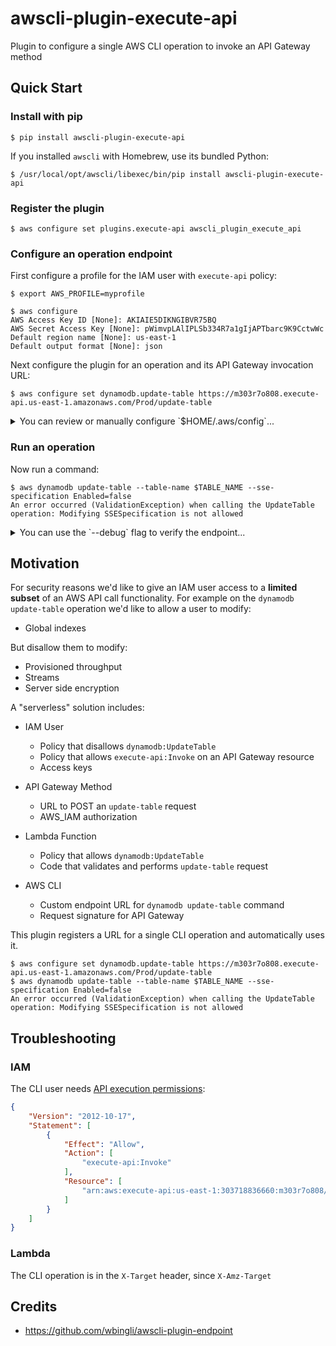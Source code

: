 # awscli-plugin-execute-api

Plugin to configure a single AWS CLI operation to invoke an API Gateway method

## Quick Start

### Install with pip

```shell
$ pip install awscli-plugin-execute-api
```

If you installed `awscli` with Homebrew, use its bundled Python:

```shell
$ /usr/local/opt/awscli/libexec/bin/pip install awscli-plugin-execute-api
```

### Register the plugin

```shell
$ aws configure set plugins.execute-api awscli_plugin_execute_api
```

### Configure an operation endpoint

First configure a profile for the IAM user with `execute-api` policy:

```shell
$ export AWS_PROFILE=myprofile

$ aws configure
AWS Access Key ID [None]: AKIAIE5DIKNGIBVR75BQ
AWS Secret Access Key [None]: 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
Default region name [None]: us-east-1
Default output format [None]: json
```

Next configure the plugin for an operation and its API Gateway invocation URL:

```shell
$ aws configure set dynamodb.update-table https://m303r7o808.execute-api.us-east-1.amazonaws.com/Prod/update-table
```

<details>
<summary>You can review or manually configure `$HOME/.aws/config`...</summary>

```conf
[plugins]
execute-api = awscli_plugin_execute_api

[profile myprofile]
region = us-east-1
output = json
dynamodb =
    update-table = https://m303r7o808.execute-api.us-east-1.amazonaws.com/Prod/update-table
```
</details>

### Run an operation

Now run a command:

```shell
$ aws dynamodb update-table --table-name $TABLE_NAME --sse-specification Enabled=false
An error occurred (ValidationException) when calling the UpdateTable operation: Modifying SSESpecification is not allowed
```

<details>
<summary>You can use the `--debug` flag to verify the endpoint...</summary>

```shell
$ aws dynamodb update-table --debug --table-name $TABLE_NAME
Plugin awscli_plugin_execute_api: Config [myprofile] dynamodb.update-table => URL https://m303r7o808.execute-api.us-east-1.amazonaws.com/Prod/update-table
Plugin awscli_plugin_execute_api: renamed X-Amz-Target DynamoDB_20120810.UpdateTable

$ aws dynamodb describe-table --debug --table-name $TABLE_NAME
Plugin awscli_plugin_execute_api: Config [myprofile] dynamodb.describe-table not found
```
</details>

## Motivation

For security reasons we'd like to give an IAM user access to a **limited subset** of an AWS API call functionality. For example on the `dynamodb update-table` operation we'd like to allow a user to modify:

* Global indexes

But disallow them to modify:

* Provisioned throughput
* Streams
* Server side encryption

A "serverless" solution includes:

* IAM User
    * Policy that disallows `dynamodb:UpdateTable`
    * Policy that allows `execute-api:Invoke` on an API Gateway resource
    * Access keys

* API Gateway Method
    * URL to POST an `update-table` request
    * AWS_IAM authorization

* Lambda Function
    * Policy that allows `dynamodb:UpdateTable`
    * Code that validates and performs `update-table` request

* AWS CLI
    * Custom endpoint URL for `dynamodb update-table` command
    * Request signature for API Gateway

This plugin registers a URL for a single CLI operation and automatically uses it.

```shell
$ aws configure set dynamodb.update-table https://m303r7o808.execute-api.us-east-1.amazonaws.com/Prod/update-table
$ aws dynamodb update-table --table-name $TABLE_NAME --sse-specification Enabled=false
An error occurred (ValidationException) when calling the UpdateTable operation: Modifying SSESpecification is not allowed
```

## Troubleshooting

### IAM

The CLI user needs [API execution permissions](https://docs.aws.amazon.com/apigateway/latest/developerguide/api-gateway-iam-policy-examples-for-api-execution.html):

```json
{
    "Version": "2012-10-17",
    "Statement": [
        {
            "Effect": "Allow",
            "Action": [
                "execute-api:Invoke"
            ],
            "Resource": [
                "arn:aws:execute-api:us-east-1:303718836660:m303r7o808/*/POST/update-table"
            ]
        }
    ]
}
```

### Lambda

The CLI operation is in the `X-Target` header, since `X-Amz-Target` 

## Credits

- https://github.com/wbingli/awscli-plugin-endpoint